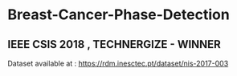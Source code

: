 # Breast-Cancer-Phase-Detection
## IEEE CSIS 2018 , TECHNERGIZE - WINNER
Dataset available at : https://rdm.inesctec.pt/dataset/nis-2017-003
